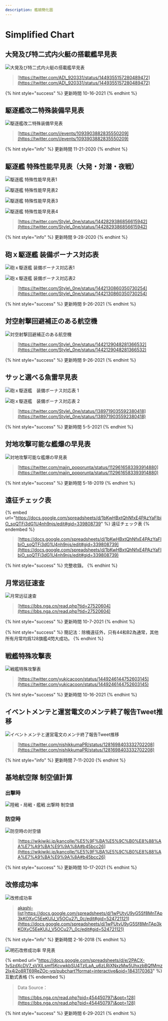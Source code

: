 ```yaml
---
description: 艦娘簡化圖
---
```


# Simplified Chart

## 大発及び特二式内火艇の搭載艦早見表

![大発及び特二式内火艇の搭載艦早見表](<../.gitbook/assets/image (4) (1).png>)

> [https://twitter.com/AD\_920331/status/1449355157280489472](https://twitter.com/AD\_920331/status/1449355157280489472)

{% hint style="success" %}
更新時間 10-16-2021
{% endhint %}

## 駆逐艦改二特殊装備早見表

![駆逐艦改二特殊装備早見表](<../.gitbook/assets/image (14) (1).png>)

> [https://twitter.com/i/events/1093903882835550209](https://twitter.com/i/events/1093903882835550209)

{% hint style="info" %}
更新時間 11-21-2020
{% endhint %}

## 駆逐艦 特殊性能早見表（大発・対潜・夜戦）

![駆逐艦 特殊性能早見表1](<../.gitbook/assets/image (20).png>)

![駆逐艦 特殊性能早見表2](<../.gitbook/assets/image (8).png>)

![駆逐艦 特殊性能早見表3](<../.gitbook/assets/image (10).png>)

![駆逐艦 特殊性能早見表4](<../.gitbook/assets/image (9).png>)

> [https://twitter.com/Style\_0ne/status/1442829386856615942](https://twitter.com/Style\_0ne/status/1442829386856615942)

{% hint style="info" %}
更新時間 9-28-2020
{% endhint %}

## 砲ｘ駆逐艦 装備ボーナス対応表

![砲ｘ駆逐艦 装備ボーナス対応表1](<../.gitbook/assets/image (7) (1).png>)

![砲ｘ駆逐艦 装備ボーナス対応表2](<../.gitbook/assets/image (13).png>)

> [https://twitter.com/Style\_0ne/status/1442130860350730254](https://twitter.com/Style\_0ne/status/1442130860350730254)

{% hint style="success" %}
更新時間 9-26-2021
{% endhint %}

## 対空射撃回避補正のある航空機

![対空射撃回避補正のある航空機](<../.gitbook/assets/image (17).png>)

> [https://twitter.com/Style\_0ne/status/1442129048281366532](https://twitter.com/Style\_0ne/status/1442129048281366532)

{% hint style="success" %}
更新時間 9-26-2021
{% endhint %}

## サッと選べる魚雷早見表

![砲ｘ駆逐艦　装備ボーナス対応表 1](<../.gitbook/assets/image (15).png>)

![砲ｘ駆逐艦　装備ボーナス対応表 2](<../.gitbook/assets/image (16) (1).png>)

> [https://twitter.com/Style\_0ne/status/1389719035592380418](https://twitter.com/Style\_0ne/status/1389719035592380418)

{% hint style="success" %}
更新時間 5-5-2021
{% endhint %}

## 対地攻撃可能な艦爆の早見表

![対地攻撃可能な艦爆の早見表](<../.gitbook/assets/image (18).png>)

> [https://twitter.com/majin_poporunta/status/1129616583393914880](https://twitter.com/majin_poporunta/status/1129616583393914880)

{% hint style="success" %}
更新時間 5-18-2019
{% endhint %}

## 遠征チェック表

{% embed url="https://docs.google.com/spreadsheets/d/1bKwHBxtQhNfxE4PAzYaFlbiO_soQTFi3dG1U4nh9njs/edit#gid=339808739" %}
遠征チェック表
{% endembed %}

> [https://docs.google.com/spreadsheets/d/1bKwHBxtQhNfxE4PAzYaFlbiO_soQTFi3dG1U4nh9njs/edit#gid=339808739](https://docs.google.com/spreadsheets/d/1bKwHBxtQhNfxE4PAzYaFlbiO_soQTFi3dG1U4nh9njs/edit#gid=339808739)

{% hint style="success" %}
完整收錄。
{% endhint %}

## 月常远征速查

![月常远征速查](<../.gitbook/assets/image (19).png>)

> [https://bbs.nga.cn/read.php?tid=27520604](https://bbs.nga.cn/read.php?tid=27520604)

{% hint style="success" %}
更新時間 10-7-2021
{% endhint %}

{% hint style="success" %}
簡記法：除桶遠征外，只有44和B2為通常，其他所有月常均爲128旗艦4閃大成功。
{% endhint %}

## 戦艦特殊攻撃表

![戦艦特殊攻撃表](<../.gitbook/assets/image (22).png>)

> [https://twitter.com/yukicacoon/status/1449246144752603145](https://twitter.com/yukicacoon/status/1449246144752603145)

{% hint style="success" %}
更新時間 10-16-2021
{% endhint %}

## イベントメンテと運営電文のメンテ終了報告Tweet推移

![イベントメンテと運営電文のメンテ終了報告Tweet推移](<../.gitbook/assets/image (16).png>)

> [https://twitter.com/nishikkumaPR/status/1281698403332702208](https://twitter.com/nishikkumaPR/status/1281698403332702208)

{% hint style="info" %}
更新時間 7-11-2020
{% endhint %}

## 基地航空隊 制空値計算

### 出撃時 <a href="h3_content_1_33" id="h3_content_1_33"></a>

![陸戦・局戦・艦戦 出撃時 制空値](<../.gitbook/assets/image (4).png>)

### 防空時 <a href="h3_content_1_34" id="h3_content_1_34"></a>

![防空時の対空値](<../.gitbook/assets/image (23).png>)

> [https://wikiwiki.jp/kancolle/%E5%9F%BA%E5%9C%B0%E8%88%AA%E7%A9%BA%E9%9A%8A#b45bcc26](https://wikiwiki.jp/kancolle/%E5%9F%BA%E5%9C%B0%E8%88%AA%E7%A9%BA%E9%9A%8A#b45bcc26)

{% hint style="success" %}
更新時間 10-17-2021 
{% endhint %}

## 改修成功率

![改修成功率](<../.gitbook/assets/image (7).png>)

> [akashi-list](https://akashi-list.me)[https://docs.google.com/spreadsheets/d/1wPUtvU9yG5Sf8MnTAp3kKOXyC5EeKUIJ_V5OCu27\_0c/edit#gid=524721121](https://docs.google.com/spreadsheets/d/1wPUtvU9yG5Sf8MnTAp3kKOXyC5EeKUIJ_V5OCu27\_0c/edit#gid=524721121)

{% hint style="info" %}
更新時間 2-16-2018 
{% endhint %}

![明石改修成功率 早見表](<../.gitbook/assets/image (21).png>)

{% embed url="https://docs.google.com/spreadsheets/d/e/2PACX-1vSzdXcDV7_sVXILsmf5KcvwkbSU4TzlLaA_u6zLRiXNxzMw5UhxzbBQfMmz2Ix4j2o8RT69ReZOc-vq/pubchart?format=interactive&oid=1843170363" %}
互動式表格
{% endembed %}

> Data Source：
>
> [https://bbs.nga.cn/read.php?pid=454450797\&opt=128](https://bbs.nga.cn/read.php?pid=454450797\&opt=128)

{% hint style="success" %}
更新時間 6-29-2021
{% endhint %}
